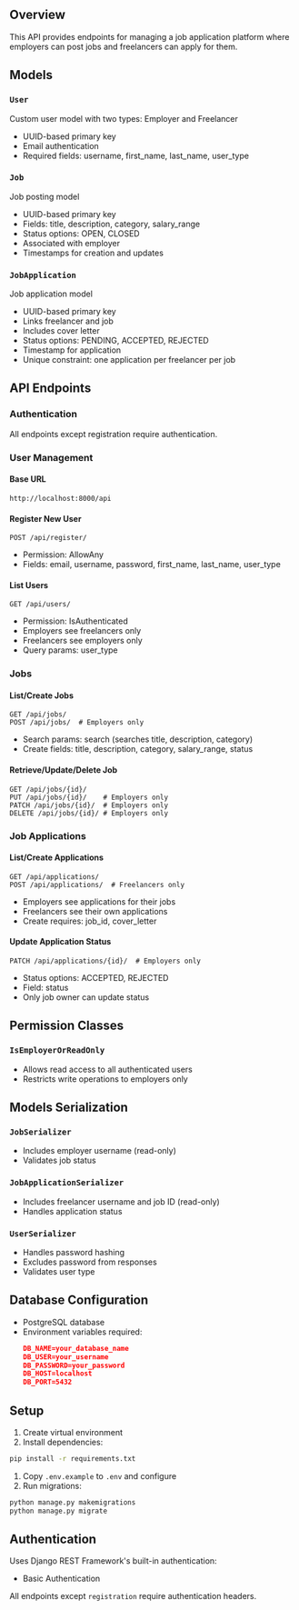 ## Overview
This API provides endpoints for managing a job application platform where employers can post jobs and freelancers can apply for them.

## Models

### `User`
Custom user model with two types: Employer and Freelancer
- UUID-based primary key
- Email authentication
- Required fields: username, first_name, last_name, user_type

### `Job`
Job posting model
- UUID-based primary key
- Fields: title, description, category, salary_range
- Status options: OPEN, CLOSED
- Associated with employer
- Timestamps for creation and updates

### `JobApplication`
Job application model
- UUID-based primary key
- Links freelancer and job
- Includes cover letter
- Status options: PENDING, ACCEPTED, REJECTED
- Timestamp for application
- Unique constraint: one application per freelancer per job

## API Endpoints

### Authentication
All endpoints except registration require authentication.

### User Management

#### Base URL
```http
http://localhost:8000/api
```
#### Register New User
```http
POST /api/register/
```
- Permission: AllowAny
- Fields: email, username, password, first_name, last_name, user_type

#### List Users
```http
GET /api/users/
```
- Permission: IsAuthenticated
- Employers see freelancers only
- Freelancers see employers only
- Query params: user_type

### Jobs

#### List/Create Jobs
```http
GET /api/jobs/
POST /api/jobs/  # Employers only
```
- Search params: search (searches title, description, category)
- Create fields: title, description, category, salary_range, status

#### Retrieve/Update/Delete Job
```http
GET /api/jobs/{id}/
PUT /api/jobs/{id}/    # Employers only
PATCH /api/jobs/{id}/  # Employers only
DELETE /api/jobs/{id}/ # Employers only
```

### Job Applications

#### List/Create Applications
```http
GET /api/applications/
POST /api/applications/  # Freelancers only
```
- Employers see applications for their jobs
- Freelancers see their own applications
- Create requires: job_id, cover_letter

#### Update Application Status
```http
PATCH /api/applications/{id}/  # Employers only
```
- Status options: ACCEPTED, REJECTED
- Field: status
- Only job owner can update status

## Permission Classes

### `IsEmployerOrReadOnly`
- Allows read access to all authenticated users
- Restricts write operations to employers only

## Models Serialization

### `JobSerializer`
- Includes employer username (read-only)
- Validates job status

### `JobApplicationSerializer`
- Includes freelancer username and job ID (read-only)
- Handles application status

### `UserSerializer`
- Handles password hashing
- Excludes password from responses
- Validates user type

## Database Configuration
- PostgreSQL database
- Environment variables required:
	```json
	DB_NAME=your_database_name
	DB_USER=your_username
	DB_PASSWORD=your_password
	DB_HOST=localhost
	DB_PORT=5432
	```

## Setup
1. Create virtual environment
2. Install dependencies:
```bash
pip install -r requirements.txt
```
1. Copy `.env.example` to `.env` and configure
2. Run migrations:
```bash
python manage.py makemigrations
python manage.py migrate
```

## Authentication
Uses Django REST Framework's built-in authentication:
- Basic Authentication

All endpoints except `registration` require authentication headers.